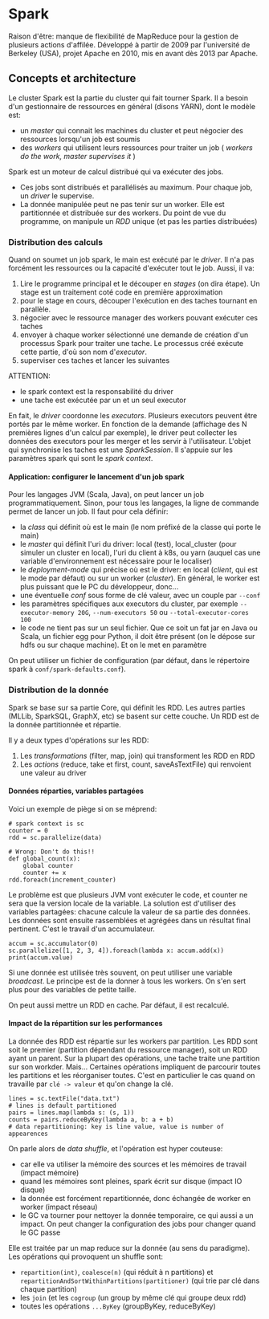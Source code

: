 # Spark 

Raison d'être: manque de flexibilité de MapReduce pour la gestion de plusieurs actions d'affilée. 
Développé à partir de 2009 par l'université de Berkeley (USA), projet Apache en 2010, mis en avant dès 2013 par Apache. 

## Concepts et architecture 

Le cluster Spark est la partie du cluster qui fait tourner Spark. 
Il a besoin d'un gestionnaire de ressources en général (disons YARN), dont le modèle est:
* un _master_ qui connait les machines du cluster et peut négocier des ressources lorsqu'un job est soumis 
* des _workers_ qui utilisent leurs ressources pour traiter un job ( _workers do the work, master supervises it_ )

Spark est un moteur de calcul distribué qui va exécuter des jobs. 
* Ces jobs sont distribués et parallélisés au maximum. Pour chaque job, un _driver_ le supervise.
* La donnée manipulée peut ne pas tenir sur un worker. Elle est partitionnée et distribuée sur des workers. Du point de vue du programme, on manipule un _RDD_ unique (et pas les parties distribuées)

### Distribution des calculs 

Quand on soumet un job spark, le main est exécuté par le _driver_. 
Il n'a pas forcément les ressources ou la capacité d'exécuter tout le job. 
Aussi, il va: 
1. Lire le programme principal et le découper en _stages_ (on dira étape). Un stage est un traitement coté code en première approximation
2. pour le stage en cours, découper l'exécution en des taches tournant en parallèle. 
3. négocier avec le ressource manager des workers pouvant exécuter ces taches
4. envoyer à chaque worker sélectionné une demande de création d'un processus Spark pour traiter une tache. Le processus créé exécute cette partie, d'où son nom d'_executor_.
5. superviser ces taches et lancer les suivantes


ATTENTION: 
* le spark context est la responsabilité du driver 
* une tache est exécutée par un et un seul executor
 

En fait, le _driver_ coordonne les _executors_. 
Plusieurs executors peuvent être portés par le même worker.
En fonction de la demande (affichage des N premières lignes d'un calcul par exemple), le driver peut collecter les données des executors pour les merger et les servir à l'utilisateur.
L'objet qui synchronise les taches est une _SparkSession_. 
Il s'appuie sur les paramètres spark qui sont le _spark context_.

#### Application: configurer le lancement d'un job spark 

Pour les langages JVM (Scala, Java), on peut lancer un job programmatiquement. 
Sinon, pour tous les langages, la ligne de commande permet de lancer un job. 
Il faut pour cela définir: 
* la _class_ qui définit où est le main (le nom préfixé de la classe qui porte le main)
* le _master_ qui définit l'uri du driver: local (test), local_cluster (pour simuler un cluster en local), l'uri du client à k8s, ou yarn (auquel cas une variable d'environnement est nécessaire pour le localiser) 
* le _deployment-mode_ qui précise où est le driver: en local (_client_, qui est le mode par défaut) ou sur un worker (_cluster_). En général, le worker est plus puissant que le PC du développeur, donc... 
* une éventuelle _conf_ sous forme de clé valeur, avec un couple par `--conf`
* les paramètres spécifiques aux executors du cluster, par exemple `--executor-memory 20G`, `--num-executors 50` ou `--total-executor-cores 100` 
* le code ne tient pas sur un seul fichier. Que ce soit un fat jar en Java ou Scala, un fichier egg pour Python, il doit être présent (on le dépose sur hdfs ou sur chaque machine). Et on le met en paramètre 

On peut utiliser un fichier de configuration (par défaut, dans le répertoire spark à `conf/spark-defaults.conf`). 


### Distribution de la donnée 

Spark se base sur sa partie Core, qui définit les RDD. 
Les autres parties (MLLib, SparkSQL, GraphX, etc) se basent sur cette couche. 
Un RDD est de la donnée partitionnée et répartie. 

Il y a deux types d'opérations sur les RDD: 
1. Les _transformations_ (filter, map, join) qui transforment les RDD en RDD 
2. Les _actions_ (reduce, take et first, count, saveAsTextFile) qui renvoient une valeur au driver 

#### Données réparties, variables partagées

Voici un exemple de piège si on se méprend:

```
# spark context is sc 
counter = 0
rdd = sc.parallelize(data)

# Wrong: Don't do this!!
def global_count(x):
    global counter
    counter += x
rdd.foreach(increment_counter)
```

Le problème est que plusieurs JVM vont exécuter le code, et counter ne sera que la version locale de la variable. 
La solution est d'utiliser des variables partagées: chacune calcule la valeur de sa partie des données. 
Les données sont ensuite rassemblées et agrégées dans un résultat final pertinent. 
C'est le travail d'un accumulateur. 

```
accum = sc.accumulator(0)
sc.parallelize([1, 2, 3, 4]).foreach(lambda x: accum.add(x))
print(accum.value)
```


Si une donnée est utilisée très souvent, on peut utiliser une variable _broadcast_. 
Le principe est de la donner à tous les workers. 
On s'en sert plus pour des variables de petite taille. 


On peut aussi mettre un RDD en cache. 
Par défaut, il est recalculé. 


#### Impact de la répartition sur les performances

La donnée des RDD est répartie sur les workers par partition. 
Les RDD sont soit le premier (partition dépendant du ressource manager), soit un RDD ayant un parent.
Sur la plupart des opérations, une tache traite une partition sur son workder. 
Mais...
Certaines opérations impliquent de parcourir toutes les partitions et les réorganiser toutes.
C'est en particulier le cas quand on travaille par `clé -> valeur` et qu'on change la clé. 

```
lines = sc.textFile("data.txt")
# lines is default partitioned 
pairs = lines.map(lambda s: (s, 1))
counts = pairs.reduceByKey(lambda a, b: a + b)
# data repartitioning: key is line value, value is number of appearences
```


On parle alors de _data shuffle_, et l'opération est hyper couteuse: 
* car elle va utiliser la mémoire des sources et les mémoires de travail (impact mémoire)
* quand les mémoires sont pleines, spark écrit sur disque  (impact IO disque)
* la donnée est forcément repartitionnée, donc échangée de worker en worker (impact réseau)
* le GC va tourner pour nettoyer la donnée temporaire, ce qui aussi a un impact. On peut changer la configuration des jobs pour changer quand le GC passe

  
Elle est traitée par un map reduce sur la donnée (au sens du paradigme). 
Les opérations qui provoquent un shuffle sont: 
* `repartition(int)`, `coalesce(n)` (qui réduit à n partitions) et `repartitionAndSortWithinPartitions(partitioner)` (qui trie par clé dans chaque partition)
* les `join` (et les `cogroup` (un group by même clé qui groupe deux rdd)
* toutes les opérations `...ByKey` (groupByKey, reduceByKey)